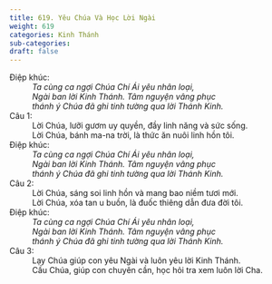 ```yaml
---
title: 619. Yêu Chúa Và Học Lời Ngài
weight: 619
categories: Kinh Thánh
sub-categories: 
draft: false
---
```

<dl><dt>Điệp khúc:</dt><dd data-chorus="1"><em>Ta cùng ca ngợi Chúa Chí Ái yêu nhân loại, <br/>Ngài ban lời Kinh Thánh. Tâm nguyện vâng phục <br/>thánh ý Chúa đã ghi tinh tường qua lời Thánh Kinh. </em></dd><dt>Câu 1:</dt><dd data-verse="1">Lời Chúa, lưỡi gươm uy quyền, đầy linh năng và sức sống. <br/>Lời Chúa, bánh ma-na trời, là thức ăn nuôi linh hồn tôi. <br/></dd><dt>Điệp khúc:</dt><dd data-chorus="1"><em>Ta cùng ca ngợi Chúa Chí Ái yêu nhân loại, <br/>Ngài ban lời Kinh Thánh. Tâm nguyện vâng phục <br/>thánh ý Chúa đã ghi tinh tường qua lời Thánh Kinh. </em></dd><dt>Câu 2:</dt><dd data-verse="2">Lời Chúa, sáng soi linh hồn và mang bao niềm tươi mới. <br/>Lời Chúa, xóa tan u buồn, là đuốc thiêng dẫn đưa đời tôi. </dd><dt>Điệp khúc:</dt><dd data-chorus="1"><em>Ta cùng ca ngợi Chúa Chí Ái yêu nhân loại, <br/>Ngài ban lời Kinh Thánh. Tâm nguyện vâng phục <br/>thánh ý Chúa đã ghi tinh tường qua lời Thánh Kinh. </em></dd><dt>Câu 3:</dt><dd data-verse="3">Lạy Chúa giúp con yêu Ngài và luôn yêu lời Kinh Thánh. <br/>Cầu Chúa, giúp con chuyên cần, học hỏi tra xem luôn lời Cha. </dd></dl>